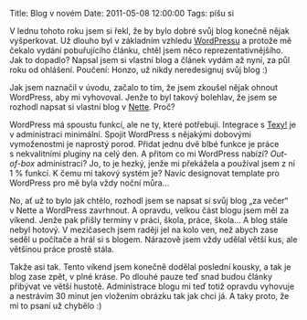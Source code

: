 Title: Blog v novém
Date: 2011-05-08 12:00:00
Tags: píšu si

V lednu tohoto roku jsem si řekl, že by bylo dobré svůj blog
konečně nějak vyšperkovat. Už dlouho byl v základním vzhledu
[WordPressu](http://wordpress.com/) a protože mě čekalo vydání
pobuřujícího článku, chtěl jsem něco reprezentativ­nějšího. Jak to
dopadlo? Napsal jsem si vlastní blog a článek vydám až nyní, za půl
roku od ohlášení. Poučení: Honzo, už nikdy neredesignuj svůj
blog :)

Jak jsem naznačil v úvodu, začalo to tím, že jsem zkoušel nějak
ohnout WordPress, aby mi vyhovoval. Jenže to byl takový bolehlav,
že jsem se rozhodl napsat si vlastní blog
v [Nette](http://nette.org/). Proč?

WordPress má spoustu funkcí, ale ne ty, které potřebuji. Integrace
s [Texy!](http://texy.info/) je v administraci minimální. Spojit
WordPress s nějakými dobovými vymoženostmi je naprostý porod.
Přidat jednu dvě blbé funkce je práce s nekvalitními pluginy na
celý den. A přitom co mi WordPress nabízí? *Out-of-box*
administraci? Jo, to je hezký, jenže mi překážela a používal jsem
z ní 1 % funkcí. K čemu mi takový systém je? Navíc designovat
template pro WordPress pro mě byla vždy noční můra…

No, ať už to bylo jak chtělo, rozhodl jsem se napsat si svůj blog
„za večer“ v Nette a WordPress zavrhnout. A opravdu, velkou část
blogu jsem měl za víkend. Jenže pak přišly termíny v práci, škola,
práce, škola… A blog stále nebyl hotový. V mezičasech jsem raději
jel na kolo ven, než abych zase seděl u počítače a hrál si
s blogem. Nárazově jsem vždy udělal větší kus, ale většinou práce
prostě stála.

Takže asi tak. Tento víkend jsem konečně dodělal poslední kousky, a
tak je blog zase zpět, v plné kráse. Po dlouhé pauze teď snad budou
články přibývat ve větší hustotě. Administrace blogu mi teď totiž
opravdu vyhovuje a nestrávím 30 minut jen vložením obrázku tak jak
chci já. A taky proto, že mi to psaní už chybělo :)